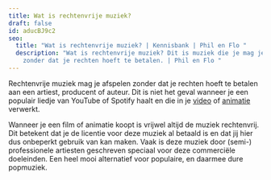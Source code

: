 ```yaml
---
title: Wat is rechtenvrije muziek?
draft: false
id: aducBJ9c2
seo:
  title: "Wat is rechtenvrije muziek? | Kennisbank | Phil en Flo "
  description: "Wat is rechtenvrije muziek? Dit is muziek die je mag je afspelen
    zonder dat je rechten hoeft te betalen. | Phil en Flo "
---
```

Rechtenvrije muziek mag je afspelen zonder dat je rechten hoeft te betalen aan een artiest, producent of auteur. Dit is niet het geval wanneer je een populair liedje van YouTube of Spotify haalt en die in je [video](https://www.philenflo.nl/oplossingen/video-laten-maken/) of [animatie](https://www.philenflo.nl/oplossingen/animatie-laten-maken/) verwerkt.

Wanneer je een film of animatie koopt is vrijwel altijd de muziek rechtenvrij. Dit betekent dat je de licentie voor deze muziek al betaald is en dat jij hier dus onbeperkt gebruik van kan maken. Vaak is deze muziek door (semi-) professionele artiesten geschreven speciaal voor deze commerciële doeleinden. Een heel mooi alternatief voor populaire, en daarmee dure popmuziek.